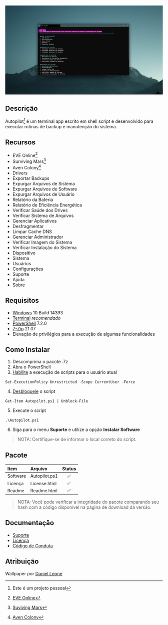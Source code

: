 ![](https://github.com/2uj1m28ohz/autopilot/blob/main/Screenshot.png)

## Descrição
Autopilot[^1] é um terminal app escrito em shell script e desenvolvido para executar rotinas de backup e manutenção do sistema.

## Recursos
- EVE Online[^2]
- Surviving Mars[^3]
- Aven Colony[^4]
- Drivers
- Exportar Backups
- Expurgar Arquivos de Sistema
- Expurgar Arquivos de Software
- Expurgar Arquivos de Usuário
- Relatório da Bateria
- Relatório de Eficiência Energética
- Verificar Saúde dos Drives
- Verificar Sistema de Arquivos
- Gerenciar Aplicativos
- Desfragmentar
- Limpar Cache DNS
- Gerenciar Administrador
- Verificar Imagem do Sistema
- Verificar Instalação do Sistema
- Dispositivo
- Sistema
- Usuários
- Configurações
- Suporte
- Ajuda
- Sobre

## Requisitos
- [Windows](https://www.microsoft.com/windows) 10 Build 14393
- [Terminal](https://www.github.com/microsoft/terminal) _recomendado_
- [PowerShell](https://www.github.com/powershell/powershell) 7.2.0
- [7-Zip](https://www.7-zip.org) 21.07
- Elevação de privilégios para a execução de algumas funcionalidades

## Como Instalar
1. Descomprima o pacote .7z
2. Abra o PowerShell
3. [Habilite](https://docs.microsoft.com/powershell/module/microsoft.powershell.security/set-executionpolicy) a execução de scripts para o usuário atual
```
Set-ExecutionPolicy Unrestricted -Scope CurrentUser -Force
```
4. [Desbloqueie](https://docs.microsoft.com/powershell/module/microsoft.powershell.utility/unblock-file) o script
```
Get-Item Autopilot.ps1 | Unblock-File
```
5. Execute o script
```
.\Autopilot.ps1
```
6. Siga para o menu **Suporte** e utilize a opção **Instalar Software**
> NOTA: Certifique-se de informar o local correto do script.

## Pacote
|Item|Arquivo|Status|
|:---|:---|:---:|
|Software|Autopilot.ps1|:white_check_mark:|
|Licença|License.html|:white_check_mark:|
|Readme|Readme.html|:white_check_mark:|
> NOTA: Você pode verificar a integridade do pacote comparando seu hash com a código disponível na página de download da versão.

## Documentação
- [Suporte](https://github.com/2uj1m28ohz/autopilot/blob/main/SUPPORT.md)
- [Licença](https://github.com/2uj1m28ohz/autopilot/blob/main/LICENSE)
- [Código de Conduta](https://github.com/2uj1m28ohz/autopilot/blob/main/CODE_OF_CONDUCT.md)

## Atribuição
Wallpaper por [Daniel Leone](https://unsplash.com/photos/g30P1zcOzXo)

[^1]:Este é um projeto pessoal
[^2]:[EVE Online](https://www.eveonline.com)
[^3]:[Suviving Mars](https://www.survivingmars.com)
[^4]:[Aven Colony](https://www.team17.com/games/aven-colony)
